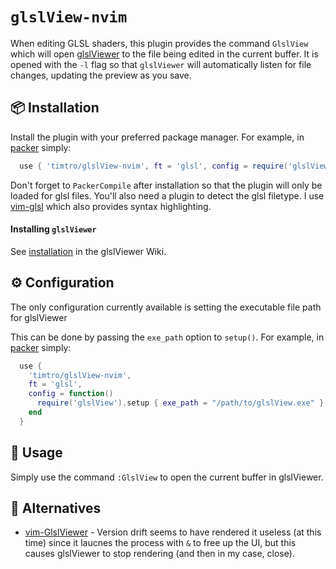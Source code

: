 # `glslView-nvim`

When editing GLSL shaders,
  this plugin provides the command `GlslView` which will open 
  [glslViewer](https://github.com/patriciogonzalezvivo/glslViewer)
  to the file being edited in the current buffer.
It is opened with the `-l` flag so that `glslViewer` will automatically listen
  for file changes,
  updating the preview as you save.

## 📦 Installation
Install the plugin with your preferred package manager.
For example,
  in [packer](https://github.com/wbthomason/packer.nvim) simply:

```lua
  use { 'timtro/glslView-nvim', ft = 'glsl', config = require('glslView').setup }
```
Don't forget to `PackerCompile` after installation so that the plugin will only
  be loaded for glsl files.
You'll also need a plugin to detect the glsl filetype.
I use [vim-glsl](https://github.com/tikhomirov/vim-glsl) which also provides
  syntax highlighting.

#### Installing `glslViewer`
See [installation](https://github.com/patriciogonzalezvivo/glslViewer/wiki/Installing)
  in the glslViewer Wiki.


## ⚙️ Configuration
The only configuration currently available is setting the executable file path for glslViewer

This can be done by passing the `exe_path` option to `setup()`.
For example,
  in [packer](https://github.com/wbthomason/packer.nvim) simply:

```lua
  use {
    'timtro/glslView-nvim',
    ft = 'glsl',
    config = function()
      require('glslView').setup { exe_path = "/path/to/glslView.exe" }
    end
  }
```

## 💪 Usage
Simply use the command `:GlslView` to open the current buffer in glslViewer.

## 🧰 Alternatives
 * [vim-GlslViewer](https://github.com/patriciogonzalezvivo/vim-glslViewer) -
    Version drift seems to have rendered it useless (at this time) since it
    laucnes the process with `&` to free up the UI, but this causes glslViewer
    to stop rendering (and then in my case, close).
